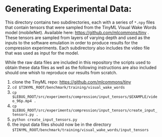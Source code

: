 # Generating Experimental Data:

This directory contains two subdirectories, each with a series of `*.npy` files
that contain tensors that were sampled from the TinyML Visual Wake Words model
(mobileNet). Available here: https://github.com/mlcommons/tiny . These tensors
are sampled from layers of varying depth and used as the inputs to the software
emulation in order to produce results for the compression experiments. Each
subdirectory also includes the video file that was used as input for the model.

While the raw data files are included in this repository the scripts used to obtain
these data files as well as the following instructions are also included should
one whish to reproduce our results from scratch.

1. clone the TinyML repo: https://github.com/mlcommons/tiny
2. `cd $TINYML_ROOT/benchmark/training/visual_wake_words`
3. `cp $LEBUG_ROOT/src/experiments/compression/input_tensors/$EXAMPLE/video_96p.mp4 .`
3. `cp $LEBUG_ROOT/src/experiments/compression/input_tensors/create_input_tensors.py .`
4. `python create_input_tensors.py`
5. the input data files should now be in the directory
   `$TINYML_ROOT/benchmark/training/visual_wake_words/input_tensors`
